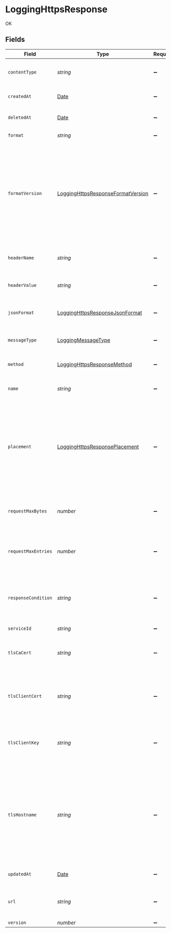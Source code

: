 # LoggingHttpsResponse

OK


## Fields

| Field                                                                                                                                                                                                                      | Type                                                                                                                                                                                                                       | Required                                                                                                                                                                                                                   | Description                                                                                                                                                                                                                | Example                                                                                                                                                                                                                    |
| -------------------------------------------------------------------------------------------------------------------------------------------------------------------------------------------------------------------------- | -------------------------------------------------------------------------------------------------------------------------------------------------------------------------------------------------------------------------- | -------------------------------------------------------------------------------------------------------------------------------------------------------------------------------------------------------------------------- | -------------------------------------------------------------------------------------------------------------------------------------------------------------------------------------------------------------------------- | -------------------------------------------------------------------------------------------------------------------------------------------------------------------------------------------------------------------------- |
| `contentType`                                                                                                                                                                                                              | *string*                                                                                                                                                                                                                   | :heavy_minus_sign:                                                                                                                                                                                                         | Content type of the header sent with the request.                                                                                                                                                                          |                                                                                                                                                                                                                            |
| `createdAt`                                                                                                                                                                                                                | [Date](https://developer.mozilla.org/en-US/docs/Web/JavaScript/Reference/Global_Objects/Date)                                                                                                                              | :heavy_minus_sign:                                                                                                                                                                                                         | Date and time in ISO 8601 format.                                                                                                                                                                                          | 2020-04-09T18:14:30Z                                                                                                                                                                                                       |
| `deletedAt`                                                                                                                                                                                                                | [Date](https://developer.mozilla.org/en-US/docs/Web/JavaScript/Reference/Global_Objects/Date)                                                                                                                              | :heavy_minus_sign:                                                                                                                                                                                                         | Date and time in ISO 8601 format.                                                                                                                                                                                          | 2020-04-09T18:14:30Z                                                                                                                                                                                                       |
| `format`                                                                                                                                                                                                                   | *string*                                                                                                                                                                                                                   | :heavy_minus_sign:                                                                                                                                                                                                         | A Fastly [log format string](https://docs.fastly.com/en/guides/custom-log-formats).                                                                                                                                        | %h %l %u %t "%r" %&gt;s %b                                                                                                                                                                                                 |
| `formatVersion`                                                                                                                                                                                                            | [LoggingHttpsResponseFormatVersion](../../models/shared/logginghttpsresponseformatversion.md)                                                                                                                              | :heavy_minus_sign:                                                                                                                                                                                                         | The version of the custom logging format used for the configured endpoint. The logging call gets placed by default in `vcl_log` if `format_version` is set to `2` and in `vcl_deliver` if `format_version` is set to `1`.<br/> | 2                                                                                                                                                                                                                          |
| `headerName`                                                                                                                                                                                                               | *string*                                                                                                                                                                                                                   | :heavy_minus_sign:                                                                                                                                                                                                         | Name of the custom header sent with the request.                                                                                                                                                                           |                                                                                                                                                                                                                            |
| `headerValue`                                                                                                                                                                                                              | *string*                                                                                                                                                                                                                   | :heavy_minus_sign:                                                                                                                                                                                                         | Value of the custom header sent with the request.                                                                                                                                                                          |                                                                                                                                                                                                                            |
| `jsonFormat`                                                                                                                                                                                                               | [LoggingHttpsResponseJsonFormat](../../models/shared/logginghttpsresponsejsonformat.md)                                                                                                                                    | :heavy_minus_sign:                                                                                                                                                                                                         | Enforces valid JSON formatting for log entries.                                                                                                                                                                            |                                                                                                                                                                                                                            |
| `messageType`                                                                                                                                                                                                              | [LoggingMessageType](../../models/shared/loggingmessagetype.md)                                                                                                                                                            | :heavy_minus_sign:                                                                                                                                                                                                         | How the message should be formatted.                                                                                                                                                                                       | classic                                                                                                                                                                                                                    |
| `method`                                                                                                                                                                                                                   | [LoggingHttpsResponseMethod](../../models/shared/logginghttpsresponsemethod.md)                                                                                                                                            | :heavy_minus_sign:                                                                                                                                                                                                         | HTTP method used for request.                                                                                                                                                                                              |                                                                                                                                                                                                                            |
| `name`                                                                                                                                                                                                                     | *string*                                                                                                                                                                                                                   | :heavy_minus_sign:                                                                                                                                                                                                         | The name for the real-time logging configuration.                                                                                                                                                                          | test-log-endpoint                                                                                                                                                                                                          |
| `placement`                                                                                                                                                                                                                | [LoggingHttpsResponsePlacement](../../models/shared/logginghttpsresponseplacement.md)                                                                                                                                      | :heavy_minus_sign:                                                                                                                                                                                                         | Where in the generated VCL the logging call should be placed. If not set, endpoints with `format_version` of 2 are placed in `vcl_log` and those with `format_version` of 1 are placed in `vcl_deliver`.<br/>              | null                                                                                                                                                                                                                       |
| `requestMaxBytes`                                                                                                                                                                                                          | *number*                                                                                                                                                                                                                   | :heavy_minus_sign:                                                                                                                                                                                                         | The maximum number of bytes sent in one request. Defaults `0` (100MB).                                                                                                                                                     |                                                                                                                                                                                                                            |
| `requestMaxEntries`                                                                                                                                                                                                        | *number*                                                                                                                                                                                                                   | :heavy_minus_sign:                                                                                                                                                                                                         | The maximum number of logs sent in one request. Defaults `0` (10k).                                                                                                                                                        |                                                                                                                                                                                                                            |
| `responseCondition`                                                                                                                                                                                                        | *string*                                                                                                                                                                                                                   | :heavy_minus_sign:                                                                                                                                                                                                         | The name of an existing condition in the configured endpoint, or leave blank to always execute.                                                                                                                            | null                                                                                                                                                                                                                       |
| `serviceId`                                                                                                                                                                                                                | *string*                                                                                                                                                                                                                   | :heavy_minus_sign:                                                                                                                                                                                                         | N/A                                                                                                                                                                                                                        | SU1Z0isxPaozGVKXdv0eY                                                                                                                                                                                                      |
| `tlsCaCert`                                                                                                                                                                                                                | *string*                                                                                                                                                                                                                   | :heavy_minus_sign:                                                                                                                                                                                                         | A secure certificate to authenticate a server with. Must be in PEM format.                                                                                                                                                 |                                                                                                                                                                                                                            |
| `tlsClientCert`                                                                                                                                                                                                            | *string*                                                                                                                                                                                                                   | :heavy_minus_sign:                                                                                                                                                                                                         | The client certificate used to make authenticated requests. Must be in PEM format.                                                                                                                                         |                                                                                                                                                                                                                            |
| `tlsClientKey`                                                                                                                                                                                                             | *string*                                                                                                                                                                                                                   | :heavy_minus_sign:                                                                                                                                                                                                         | The client private key used to make authenticated requests. Must be in PEM format.                                                                                                                                         |                                                                                                                                                                                                                            |
| `tlsHostname`                                                                                                                                                                                                              | *string*                                                                                                                                                                                                                   | :heavy_minus_sign:                                                                                                                                                                                                         | The hostname to verify the server's certificate. This should be one of the Subject Alternative Name (SAN) fields for the certificate. Common Names (CN) are not supported.                                                 |                                                                                                                                                                                                                            |
| `updatedAt`                                                                                                                                                                                                                | [Date](https://developer.mozilla.org/en-US/docs/Web/JavaScript/Reference/Global_Objects/Date)                                                                                                                              | :heavy_minus_sign:                                                                                                                                                                                                         | Date and time in ISO 8601 format.                                                                                                                                                                                          | 2020-04-09T18:14:30Z                                                                                                                                                                                                       |
| `url`                                                                                                                                                                                                                      | *string*                                                                                                                                                                                                                   | :heavy_minus_sign:                                                                                                                                                                                                         | The URL to send logs to. Must use HTTPS. Required.                                                                                                                                                                         |                                                                                                                                                                                                                            |
| `version`                                                                                                                                                                                                                  | *number*                                                                                                                                                                                                                   | :heavy_minus_sign:                                                                                                                                                                                                         | N/A                                                                                                                                                                                                                        | 1                                                                                                                                                                                                                          |